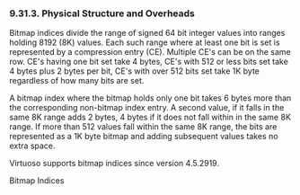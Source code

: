 <div id="physicalstroverheads" class="section">

<div class="titlepage">

<div>

<div>

### 9.31.3. Physical Structure and Overheads

</div>

</div>

</div>

Bitmap indices divide the range of signed 64 bit integer values into
ranges holding 8192 (8K) values. Each such range where at least one bit
is set is represented by a compression entry (CE). Multiple CE's can be
on the same row. CE's having one bit set take 4 bytes, CE's with 512 or
less bits set take 4 bytes plus 2 bytes per bit, CE's with over 512 bits
set take 1K byte regardless of how many bits are set.

A bitmap index where the bitmap holds only one bit takes 6 bytes more
than the corresponding non-bitmap index entry. A second value, if it
falls in the same 8K range adds 2 bytes, 4 bytes if it does not fall
within in the same 8K range. If more than 512 values fall within the
same 8K range, the bits are represented as a 1K byte bitmap and adding
subsequent values takes no extra space.

Virtuoso supports bitmap indices since version 4.5.2919.

Bitmap Indices

</div>
